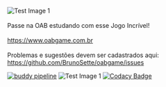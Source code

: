 ![Test Image 1](https://www.oabgame.com.br/game/img/logo.png)
<br><br>
Passe na OAB estudando com esse Jogo Incrível!
<br><br>
https://www.oabgame.com.br
<br><br>
Problemas e sugestões devem ser cadastrados aqui: https://github.com/BrunoSette/oabgame/issues

[![buddy pipeline](https://app.buddy.works/brunosette/oabgame/pipelines/pipeline/176427/badge.svg?token=3447326fa1f8563114e93ec824a4fd877ef500ad684ce4e4c7dde26d1f0d3391 "buddy pipeline")](https://app.buddy.works/brunosette/oabgame/pipelines/pipeline/176427)
![Test Image 1](https://img.shields.io/website/https/www.oabgame.com.br.svg?down_color=lightgray&down_message=Offline&style=flat-square&up_color=blue&up_message=Online)
[![Codacy Badge](https://api.codacy.com/project/badge/Grade/f78064c74c3b4e44af65c65c93482f92)](https://www.codacy.com?utm_source=github.com&amp;utm_medium=referral&amp;utm_content=BrunoSette/oabgame&amp;utm_campaign=Badge_Grade)

